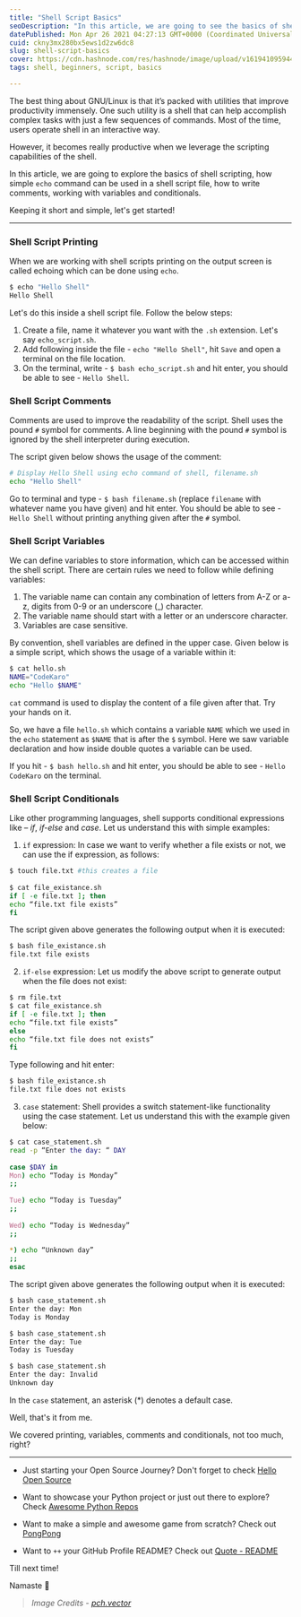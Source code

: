 ```yaml
---
title: "Shell Script Basics"
seoDescription: "In this article, we are going to see the basics of shell scripting, how echo command, comments, variables and conditionals can be used in a shell script."
datePublished: Mon Apr 26 2021 04:27:13 GMT+0000 (Coordinated Universal Time)
cuid: ckny3mx280bx5ews1d2zw6dc8
slug: shell-script-basics
cover: https://cdn.hashnode.com/res/hashnode/image/upload/v1619410959444/zRf2a1H8t.png
tags: shell, beginners, script, basics

---
```


The best thing about GNU/Linux is that it’s packed with utilities that improve productivity immensely. One such utility is a shell that can help accomplish complex tasks with just a few sequences of commands. Most of the time, users operate shell in an interactive way. 

However, it becomes really productive when we leverage the scripting capabilities of the shell.

In this article, we are going to explore the basics of shell scripting, how simple `echo` command can be used in a shell script file, how to write comments, working with variables and conditionals.

Keeping it short and simple, let's get started!

---

### Shell Script Printing

When we are working with shell scripts printing on the output screen is called echoing which can be done using `echo`.

```bash
$ echo "Hello Shell"
Hello Shell
```

Let's do this inside a shell script file. Follow the below steps:

1. Create a file, name it whatever you want with the `.sh` extension. Let's say `echo_script.sh`.
2. Add following inside the file - `echo "Hello Shell"`, hit `Save` and open a terminal on the file location.
3. On the terminal, write - `$ bash echo_script.sh` and hit enter, you should be able to see - `Hello Shell`.

### Shell Script Comments

Comments are used to improve the readability of the script. Shell uses the pound `#` symbol for comments. A line beginning with the pound `#` symbol is ignored by the shell interpreter during execution. 

The script given below shows the usage of the comment:

```bash
# Display Hello Shell using echo command of shell, filename.sh
echo "Hello Shell"
```

Go to terminal and type - `$ bash filename.sh` (replace `filename` with whatever name you have given) and hit enter. You should be able to see - `Hello Shell` without printing anything given after the `#` symbol.

### Shell Script Variables

We can define variables to store information, which can be accessed within the shell script. There are certain rules we need to follow while defining variables:

1. The variable name can contain any combination of letters from A-Z or a-z, digits from 0-9 or an underscore (_) character.
2. The variable name should start with a letter or an underscore character.
3. Variables are case sensitive.

By convention, shell variables are defined in the upper case. Given below is a simple script, which shows the usage of a variable within it:

```bash
$ cat hello.sh
NAME="CodeKaro"
echo "Hello $NAME"
```

`cat` command is used to display the content of a file given after that. Try your hands on it.

So, we have a file `hello.sh` which contains a variable `NAME` which we used in the `echo` statement as `$NAME` that is after the `$` symbol. Here we saw variable declaration and how inside double quotes a variable can be used.

If you hit - `$ bash hello.sh` and hit enter, you should be able to see - `Hello CodeKaro` on the terminal.

### Shell Script Conditionals

Like other programming languages, shell supports conditional expressions like – *if*, *if-else* and *case*. Let us understand this with simple examples:

1. `if` expression: In case we want to verify whether a file exists or not, we can use the if expression, as follows:

```bash
$ touch file.txt #this creates a file
 
$ cat file_existance.sh
if [ -e file.txt ]; then
echo “file.txt file exists”
fi
```

The script given above generates the following output when it is executed:

```bash
$ bash file_existance.sh
file.txt file exists
```

2. `if-else` expression: Let us modify the above script to generate output when the file does not exist:

```bash
$ rm file.txt
$ cat file_existance.sh
if [ -e file.txt ]; then
echo “file.txt file exists”
else
echo “file.txt file does not exists”
fi
```

Type following and hit enter:

```bash
$ bash file_existance.sh
file.txt file does not exists
```

3. `case` statement: Shell provides a switch statement-like functionality using the case statement. Let us understand this with the example given below:

```bash
$ cat case_statement.sh
read -p “Enter the day: “ DAY
 
case $DAY in
Mon) echo “Today is Monday”
;;
 
Tue) echo “Today is Tuesday”
;;
 
Wed) echo “Today is Wednesday”
;;
 
*) echo “Unknown day”
;;
esac
```

The script given above generates the following output when it is executed:

```bash
$ bash case_statement.sh
Enter the day: Mon
Today is Monday
```

```bash
$ bash case_statement.sh
Enter the day: Tue
Today is Tuesday
```

```bash
$ bash case_statement.sh
Enter the day: Invalid
Unknown day
```

In the `case` statement, an asterisk (*) denotes a default case.

Well, that's it from me. 

We covered printing, variables, comments and conditionals, not too much, right? 

---

- Just starting your Open Source Journey? Don't forget to check [Hello Open Source](https://github.com/siddharth2016/hello-open-source)

- Want to showcase your Python project or just out there to explore? Check [Awesome Python Repos](https://github.com/siddharth2016/awesome-python-repos)

- Want to make a simple and awesome game from scratch? Check out [PongPong](https://github.com/siddharth2016/PongPong)

- Want to `++` your GitHub Profile README? Check out [Quote - README](https://github.com/marketplace/actions/quote-readme)

Till next time!

Namaste 🙏

> *Image Credits - <a href='https://www.freepik.com/vectors/book'>pch.vector</a>*
